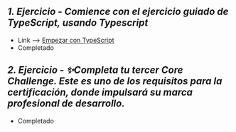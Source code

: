 ## *1. Ejercicio - Comience con el ejercicio guiado de TypeScript, usando Typescript*

- Link --> [Empezar con TypeScript](https://docs.microsoft.com/en-us/learn/modules/typescript-get-started/)
- Completado

## *2. Ejercicio - ✨Completa tu tercer Core Challenge. Este es uno de los requisitos para la certificación, donde impulsará su marca profesional de desarrollo.*

- Completado
